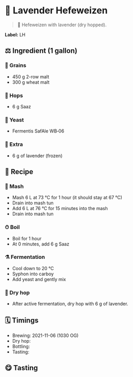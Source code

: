 # 🍇 Lavender Hefeweizen

> 📝 Hefeweizen with lavender (dry hopped).

**Label:** LH

##  ⚖️ Ingredient (1 gallon)

### 🌾 Grains

* 450 g 2-row malt
* 300 g wheat malt

### 🌿 Hops

* 6 g Saaz

### 🧫 Yeast

* Fermentis SafAle WB‑06

### 🍃 Extra

* 6 g of lavender (frozen)

## 📖 Recipe

### 🚰 Mash

* Mash 6 L at 73 °C for 1 hour (it should stay at 67 °C)
* Drain into mash tun
* Add 6 L at 76 °C for 15 minutes into the mash
* Drain into mash tun

### ⏱  Boil

* Boil for 1 hour
* At 0 minutes, add 6 g Saaz

### ⚗️ Fermentation

* Cool down to 20 °C
* Syphon into carboy
* Add yeast and gently mix

### 🌵 Dry hop

* After active fermentation, dry hop with 6 g of lavender.

## 🗓 Timings

* Brewing: 2021-11-06 (1030 OG)
* Dry hop:
* Bottling:
* Tasting:

## 😋 Tasting
